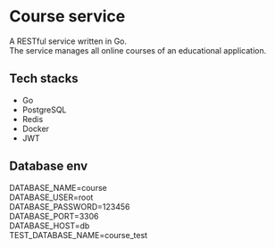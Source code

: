 # Course service
A RESTful service written in Go.  
The service manages all online courses of an educational application.

## Tech stacks
- Go
- PostgreSQL
- Redis
- Docker
- JWT

## Database env
DATABASE_NAME=course  
DATABASE_USER=root  
DATABASE_PASSWORD=123456  
DATABASE_PORT=3306  
DATABASE_HOST=db  
TEST_DATABASE_NAME=course_test
